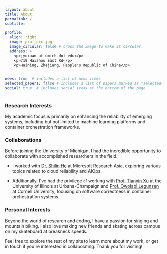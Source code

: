 ```yaml
---
layout: about
title: About
permalink: /
subtitle:

profile:
  align: right
  image: prof_pic.jpg
  image_circular: false # crops the image to make it circular
  address: >
    <p>jyuxuan at umich dot edu</p>
    <p>718 Haizhou East Rd</p>
    <p>Haining, Zhejiang, People's Republic of China</p>
    

news: true  # includes a list of news items
selected_papers: false # includes a list of papers marked as "selected={true}"
social: true  # includes social icons at the bottom of the page
---
```

### Research Interests

My academic focus is primarily on enhancing the reliability of emerging systems, including but not limited to machine learning platforms and container orchestration frameworks. 

### Collaborations

Before joining the University of Michigan, I had the incredible opportunity to collaborate with accomplished researchers in the field. 

- I worked with [Dr. Shilin He](https://shilinhe.github.io) at Microsoft Research Asia, exploring various topics related to cloud reliability and AIOps. 

- Additionally, I've had the privilege of working with [Prof. Tianyin Xu](https://tianyin.github.io/) at the University of Illinois at Urbana-Champaign and [Prof. Owolabi Legunsen](https://www.cs.cornell.edu/~legunsen/) at Cornell University, focusing on software correctness in container orchestration systems.

### Personal Interests

Beyond the world of research and coding, I have a passion for singing and mountain biking. I also love making new friends and skating across campus on my skateboard at breakneck speeds.

Feel free to explore the rest of my site to learn more about my work, or get in touch if you're interested in collaborating. Thank you for visiting!